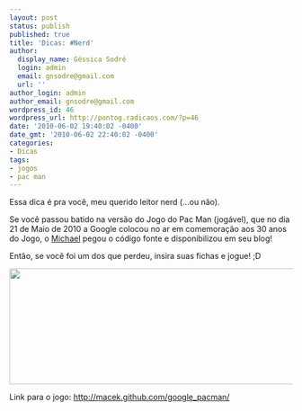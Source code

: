```yaml
---
layout: post
status: publish
published: true
title: 'Dicas: #Nerd'
author:
  display_name: Géssica Sodré
  login: admin
  email: gnsodre@gmail.com
  url: ''
author_login: admin
author_email: gnsodre@gmail.com
wordpress_id: 46
wordpress_url: http://pontog.radicaos.com/?p=46
date: '2010-06-02 19:40:02 -0400'
date_gmt: '2010-06-02 22:40:02 -0400'
categories:
- Dicas
tags:
- jogos
- pac man
---
```

<p>Essa dica é pra você, meu querido leitor nerd (...ou não).</p>
<p>Se você passou batido na versão do Jogo do Pac Man (jogável), que no dia 21 de Maio de 2010 a Google colocou no ar em comemoração aos 30 anos do Jogo, o <a title="Michael" href="http://www.rustybrick.com/google-pacman-code.html" target="_blank">Michael</a> pegou o código fonte e disponibilizou em seu blog!</p>
<p>Então, se você foi um dos que perdeu, insira suas fichas e jogue! ;D</p>
<p><a title="Pac Man" href="http://macek.github.com/google_pacman/" target="_blank"><img class="aligncenter size-full wp-image-51" title="Pac Man" src="http://pontog.radicaos.com/wp-content/uploads/2010/06/Sem-título.png" alt="" width="575" height="206" /></a></p>
<p>Link para o jogo: <a title="Pac Man" href="http://macek.github.com/google_pacman/" target="_blank">http://macek.github.com/google_pacman/</a></p>
